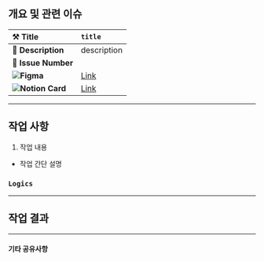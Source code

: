 ## 개요 및 관련 이슈
<!-- MainIntroView의 UI 구현 (예시) -->
<!-- Issue Link: #1 -->
<!-- Figma: Link (선택) -->
<!-- Notion Card: Link (선택) -->

| ⚒️ Title | `title` | 
| :--- | :--- |
| 📜 **Description** | description |
| 📌 **Issue Number** | <!-- #1 --> |
| ![](https://img.shields.io/badge/-black?logo=figma)**Figma** | [Link](<!-- URL -->) |
| ![](https://img.shields.io/badge/-black?logo=notion)**Notion Card** | [Link](<!-- URL -->) |

---

## 작업 사항
<!-- 1. MainIntroView의 ScrollView 구현 -->
1. 작업 내용
  - 작업 간단 설명

### `Logics`
<!--
## `Logic1`
> 팀원들이 알아야 하거나 다른 팀원들과 심층 리뷰를 해보고 싶은 메소드, 타입 등을 적습니다.
> 재활용성, 다른 기능에 줄 수 있는 영향도를 고려하여 작성합니다.
> 메소드, 타입 등의 이름을 적고 하단에 구현부를 작성합니다.
```swift
func doSomething() {
  print("")
}
```
-->

---

## 작업 결과
<!-- 이미지, gif 등을 캡쳐하여 첨부합니다. -->
<!-- 해당 섹션은 필수가 아닙니다! -->

---

#### 기타 공유사항
<!-- 야기될 수 있는 사이드 이펙트, 조사가 필요한 내용 등을 작성합니다. --> 
